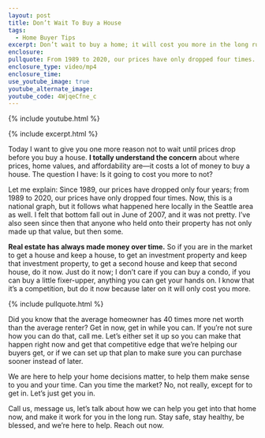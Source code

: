 ```yaml
---
layout: post
title: Don’t Wait To Buy a House
tags:
  - Home Buyer Tips
excerpt: Don’t wait to buy a home; it will cost you more in the long run.
enclosure:
pullquote: From 1989 to 2020, our prices have only dropped four times.
enclosure_type: video/mp4
enclosure_time:
use_youtube_image: true
youtube_alternate_image:
youtube_code: 4WjqeCfne_c
---
```

{% include youtube.html %}

{% include excerpt.html %}

Today I want to give you one more reason not to wait until prices drop before you buy a house. **I totally understand the concern** about where prices, home values, and affordability are—it costs a lot of money to buy a house. The question I have: Is it going to cost you more to not?

Let me explain: Since 1989, our prices have dropped only four years; from 1989 to 2020, our prices have only dropped four times. Now, this is a national graph, but it follows what happened here locally in the Seattle area as well. I felt that bottom fall out in June of 2007, and it was not pretty. I’ve also seen since then that anyone who held onto their property has not only made up that value, but then some.

**Real estate has always made money over time.** So if you are in the market to get a house and keep a house, to get an investment property and keep that investment property, to get a second house and keep that second house, do it now. Just do it now; I don’t care if you can buy a condo, if you can buy a little fixer-upper, anything you can get your hands on. I know that it’s a competition, but do it now because later on it will only cost you more.

{% include pullquote.html %}

Did you know that the average homeowner has 40 times more net worth than the average renter? Get in now, get in while you can. If you’re not sure how you can do that, call me. Let’s either set it up so you can make that happen right now and get that competitive edge that we’re helping our buyers get, or if we can set up that plan to make sure you can purchase sooner instead of later.

We are here to help your home decisions matter, to help them make sense to you and your time. Can you time the market? No, not really, except for to get in. Let’s just get you in.

Call us, message us, let’s talk about how we can help you get into that home now, and make it work for you in the long run. Stay safe, stay healthy, be blessed, and we’re here to help. Reach out now.
